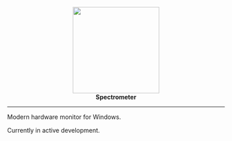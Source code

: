 <p align="center">
  <img width="200" src="https://github.com/user-attachments/assets/6e29f9b7-7f5b-4796-85b4-f2ed5e55553e" />
  <br/>
  <b>Spectrometer</b>
</p>

---

Modern hardware monitor for Windows.

Currently in active development.
